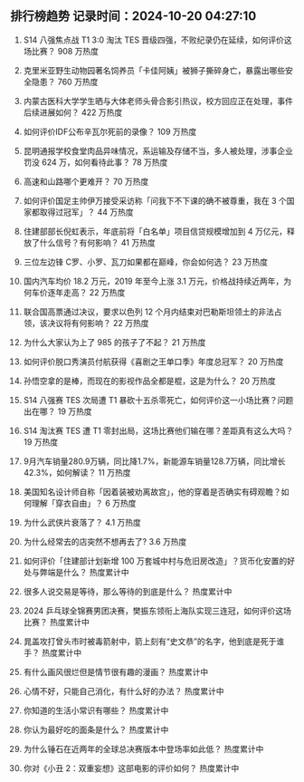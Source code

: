 
## 排行榜趋势 记录时间：2024-10-20 04:27:10
  
  1. S14 八强焦点战 T1 3:0 淘汰 TES 晋级四强，不败纪录仍在延续，如何评价这场比赛？ 908 万热度
    
  2. 克里米亚野生动物园著名饲养员「卡佳阿姨」被狮子撕碎身亡，暴露出哪些安全隐患？ 760 万热度
    
  3. 内蒙古医科大学学生晒与大体老师头骨合影引热议，校方回应正在处理，事件后续进展如何？ 422 万热度
    
  4. 如何评价IDF公布辛瓦尔死前的录像？ 109 万热度
    
  5. 昆明通报学校食堂肉品异味情况，系运输及存储不当，多人被处理，涉事企业罚没 624 万，如何看待此事？ 78 万热度
    
  6. 高速和山路哪个更难开？ 70 万热度
    
  7. 如何评价国足主帅伊万接受采访称「问我下不下课的确不被尊重，我在 3 个国家都取得过冠军」？ 44 万热度
    
  8. 住建部部长倪虹表示，年底前将「白名单」项目信贷规模增加到 4 万亿元，释放了什么信号？有何影响？ 41 万热度
    
  9. 三位左边锋 C罗、小罗、瓦刀如果都在巅峰，你会如何选？ 23 万热度
    
  10. 国内汽车均价 18.2 万元，2019 年至今上涨 3.1 万元，价格战持续近两年，为何车价逐年走高？ 22 万热度
    
  11. 联合国高票通过决议，要求以色列 12 个月内结束对巴勒斯坦领土的非法占领，该决议将有何影响？ 22 万热度
    
  12. 为什么大家认为上了 985 的孩子了不起？ 21 万热度
    
  13. 如何评价脱口秀演员付航获得《喜剧之王单口季》年度总冠军？ 20 万热度
    
  14. 孙悟空拿的是棒，而现在的影视作品全都是棍，这是为什么？ 20 万热度
    
  15. S14 八强赛 TES 次局遭 T1 暴砍十五杀零死亡，如何评价这一小场比赛？问题出在哪？ 19 万热度
    
  16. S14 淘汰赛 TES 遭 T1 零封出局，这场比赛他们输在哪？差距真有这么大吗？ 19 万热度
    
  17. 9月汽车销量280.9万辆，同比降1.7%，新能源车销量128.7万辆，同比增长42.3%，如何解读？ 11 万热度
    
  18. 美国知名设计师自称「因着装被劝离故宫」，他的穿着是否确实有碍观瞻？如何理解「穿衣自由」？ 6 万热度
    
  19. 为什么武侠片衰落了？ 4.1 万热度
    
  20. 为什么经常去的店突然不想再去了? 3.6 万热度
    
  21. 如何评价「住建部计划新增 100 万套城中村与危旧房改造」？货币化安置的好处与弊端是什么？ 热度累计中
    
  22. 很多人说交易是等待，那么等待的到底是什么？ 热度累计中
    
  23. 2024 乒乓球全锦赛男团决赛，樊振东领衔上海队实现三连冠，如何评价这场比赛？ 热度累计中
    
  24. 晁盖攻打曾头市时被毒箭射中，箭上刻有“史文恭”的名字，他到底是死于谁手？ 热度累计中
    
  25. 有什么画风很烂但是情节很有趣的漫画？ 热度累计中
    
  26. 心情不好，只能自己消化，有什么好的办法？ 热度累计中
    
  27. 你知道的生活小常识有哪些？ 热度累计中
    
  28. 你认为最好吃的面条是什么？ 热度累计中
    
  29. 为什么锤石在近两年的全球总决赛版本中登场率如此低？ 热度累计中
    
  30. 你对《小丑 2：双重妄想》这部电影的评价如何？ 热度累计中
    